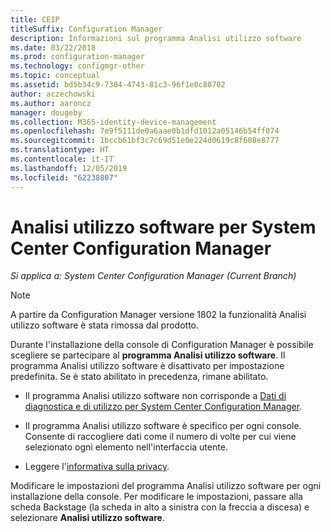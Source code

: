 ```yaml
---
title: CEIP
titleSuffix: Configuration Manager
description: Informazioni sul programma Analisi utilizzo software
ms.date: 03/22/2018
ms.prod: configuration-manager
ms.technology: configmgr-other
ms.topic: conceptual
ms.assetid: bd5b34c9-7304-4743-81c3-96f1e0c80702
author: aczechowski
ms.author: aaroncz
manager: dougeby
ms.collection: M365-identity-device-management
ms.openlocfilehash: 7e9f5111de0a6aae0b1dfd1012a05146b54ff074
ms.sourcegitcommit: 1bccb61bf3c7c69d51e0e224d0619c8f608e8777
ms.translationtype: HT
ms.contentlocale: it-IT
ms.lasthandoff: 12/05/2019
ms.locfileid: "62238807"
---
```

# <a name="customer-experience-improvement-program-ceip-for-system-center-configuration-manager"></a>Analisi utilizzo software per System Center Configuration Manager

*Si applica a: System Center Configuration Manager (Current Branch)*

> [!Note]  
> A partire da Configuration Manager versione 1802 la funzionalità Analisi utilizzo software è stata rimossa dal prodotto.

Durante l'installazione della console di Configuration Manager è possibile scegliere se partecipare al **programma Analisi utilizzo software**. Il programma Analisi utilizzo software è disattivato per impostazione predefinita. Se è stato abilitato in precedenza, rimane abilitato.  

-   Il programma Analisi utilizzo software non corrisponde a [Dati di diagnostica e di utilizzo per System Center Configuration Manager](../../../core/plan-design/diagnostics/diagnostics-and-usage-data.md).  

-   Il programma Analisi utilizzo software è specifico per ogni console. Consente di raccogliere dati come il numero di volte per cui viene selezionato ogni elemento nell'interfaccia utente.  

-   Leggere l'[informativa sulla privacy](https://privacy.microsoft.com/privacystatement).  

Modificare le impostazioni del programma Analisi utilizzo software per ogni installazione della console. Per modificare le impostazioni, passare alla scheda Backstage (la scheda in alto a sinistra con la freccia a discesa) e selezionare **Analisi utilizzo software**.  
